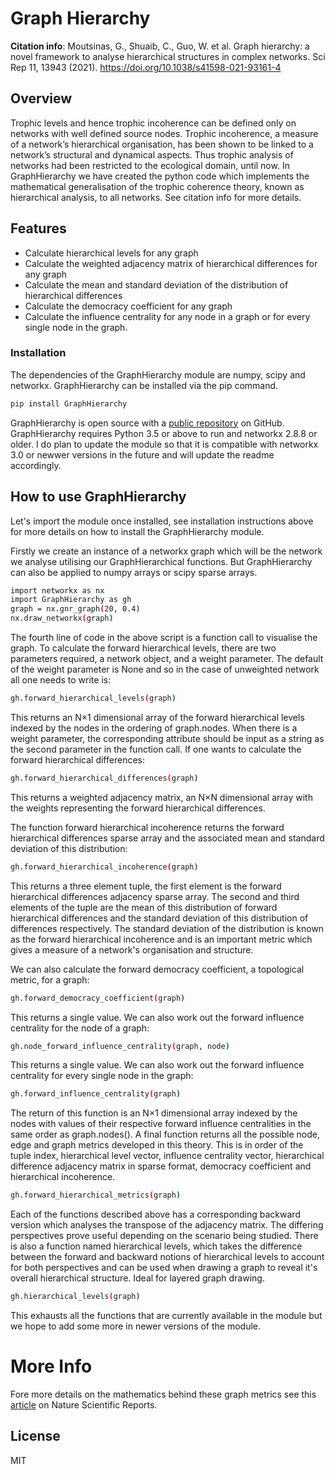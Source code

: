 # Graph Hierarchy

**Citation info**:  Moutsinas, G., Shuaib, C., Guo, W. et al. Graph hierarchy: a novel framework to analyse hierarchical structures in complex networks. Sci Rep 11, 13943 (2021). https://doi.org/10.1038/s41598-021-93161-4

## Overview
Trophic levels and hence trophic incoherence can be defined only on networks with well defined source nodes. Trophic incoherence, a measure of a network’s hierarchical organisation, has been shown to be linked to a network’s structural and dynamical aspects. Thus trophic analysis of networks had been restricted to the ecological domain, until now. In GraphHierarchy we have created the python code which implements the mathematical generalisation of the trophic coherence theory, known as hierarchical analysis, to all networks. See citation info for more details. 

## Features
  - Calculate hierarchical levels for any graph
  - Calculate the weighted adjacency matrix of hierarchical differences for any graph
  - Calculate the mean and standard deviation of the distribution of hierarchical differences 
  - Calculate the democracy coefficient for any graph
  - Calculate the influence centrality for any node in a graph or for every single node in the graph.


### Installation

The dependencies of the GraphHierarchy module are numpy, scipy and networkx. GraphHierarchy can be installed via the pip command.

```sh
pip install GraphHierarchy
```
GraphHierarchy is open source with a [public repository] on GitHub. GraphHierarchy requires Python 3.5 or above to run and networkx 2.8.8 or older. I do plan to update the module so that it is compatible with networkx 3.0 or newwer versions in the future and will update the readme accordingly.

## How to use GraphHierarchy

Let's import the module once installed, see installation instructions above for more details on how to install the GraphHierarchy module.

Firstly we create an instance of a networkx graph which will be the network we analyse utilising our GraphHierarchical functions. But GraphHierarchy can also be applied to numpy arrays or scipy sparse arrays. 

```sh
import networkx as nx
import GraphHierarchy as gh
graph = nx.gnr_graph(20, 0.4)
nx.draw_networkx(graph)
```
The fourth line of code in the above script is a function call to visualise the graph. To calculate the forward hierarchical levels, there are two parameters required, a network object, and a weight parameter. The default of the weight parameter is None and so in the case of unweighted network all one needs to write is:

```sh
gh.forward_hierarchical_levels(graph)
```
This returns an N$\times$1 dimensional array of the forward hierarchical levels indexed by the nodes in the ordering of graph.nodes. When there is a weight parameter, the corresponding attribute should be input as a string as the second parameter in the function call. If one wants to calculate the forward hierarchical differences:

```sh
gh.forward_hierarchical_differences(graph)
```

This returns a weighted adjacency matrix, an N$\times$N dimensional array with the weights representing the forward hierarchical differences. 

The function forward hierarchical incoherence returns the forward hierarchical differences sparse array and the associated mean and standard deviation of this distribution:

```sh
gh.forward_hierarchical_incoherence(graph)
```

This returns a three element tuple, the first element is the forward hierarchical differences adjacency sparse array. The second and third elements of the tuple are the mean of this distribution of forward hierarchical differences and the standard deviation of this distribution of differences respectively. The standard deviation of the distribution is known as the forward hierarchical incoherence and is an important metric which gives a measure of a network's organisation and structure. 

We can also calculate the forward democracy coefficient, a topological metric, for a graph:

```sh
gh.forward_democracy_coefficient(graph)
```

This returns a single value. We can also work out the forward influence centrality for the node of a graph:

```sh
gh.node_forward_influence_centrality(graph, node)
```
This returns a single value. We can also work out the forward influence centrality for every single node in the graph:

```sh
gh.forward_influence_centrality(graph)
```

The return of this function is an N$\times$1 dimensional array indexed by the nodes with values of their respective forward influence centralities in the same order as graph.nodes(). A final function returns all the possible node, edge and graph metrics developed in this theory. This is in order of the tuple index, hierarchical level vector, influence centrality vector, hierarchical difference adjacency matrix in sparse format, democracy coefficient and hierarchical incoherence.

```sh
gh.forward_hierarchical_metrics(graph)
```

Each of the functions described above has a corresponding backward version which analyses the transpose of the adjacency matrix. The differing perspectives prove useful depending on the scenario being studied.  There is also a function named hierarchical levels, which takes the difference between the forward and backward notions of hierarchical levels to account for both perspectives and can be used when drawing a graph to reveal it's overall hierarchical structure. Ideal for layered graph drawing. 

```sh
gh.hierarchical_levels(graph)
```

This exhausts all the functions that are currently available in the module but we hope to add some more in newer versions of the module. 


# More Info
Fore more details on the mathematics behind these graph metrics see this [article] on Nature Scientific Reports. 

License
----

MIT

[article]: <https://www.nature.com/articles/s41598-021-93161-4>
[public repository]: <https://github.com/shuaib7860/GraphHierarchy>
